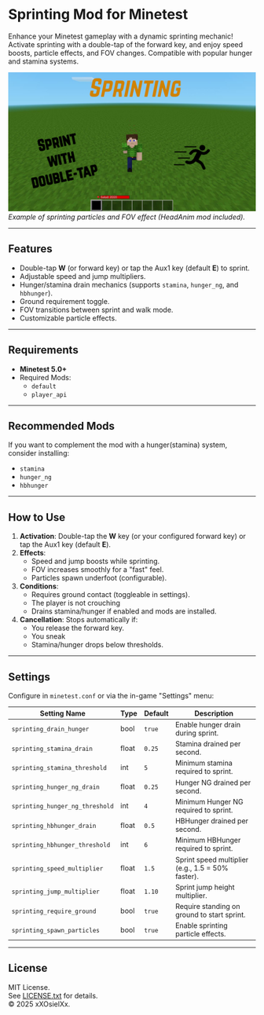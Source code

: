 # Sprinting Mod for Minetest

Enhance your Minetest gameplay with a dynamic sprinting mechanic! Activate sprinting with a double-tap of the forward key, and enjoy speed boosts, particle effects, and FOV changes. Compatible with popular hunger and stamina systems.

![Screenshot](screenshot.jpg)
*Example of sprinting particles and FOV effect (HeadAnim mod included).*

---

## Features
- Double-tap **W** (or forward key) or tap the Aux1 key (default **E**) to sprint.
- Adjustable speed and jump multipliers.
- Hunger/stamina drain mechanics (supports `stamina`, `hunger_ng`, and `hbhunger`).
- Ground requirement toggle.
- FOV transitions between sprint and walk mode.
- Customizable particle effects.

---

## Requirements
- **Minetest 5.0+**
- Required Mods:
  - `default`
  - `player_api`

---

## Recommended Mods
If you want to complement the mod with a hunger(stamina) system, consider installing:
- `stamina`
- `hunger_ng`
- `hbhunger`

---

## How to Use
1. **Activation**: Double-tap the **W** key (or your configured forward key) or tap the Aux1 key (default **E**).  
2. **Effects**:
   - Speed and jump boosts while sprinting.
   - FOV increases smoothly for a "fast" feel.
   - Particles spawn underfoot (configurable).  
3. **Conditions**:
   - Requires ground contact (toggleable in settings).
   - The player is not crouching
   - Drains stamina/hunger if enabled and mods are installed.  
4. **Cancellation**: Stops automatically if:
   - You release the forward key.
   - You sneak
   - Stamina/hunger drops below thresholds.

---

## Settings  
Configure in `minetest.conf` or via the in-game "Settings" menu:  

| Setting Name                           | Type  | Default | Description                                  |
|----------------------------------------|-------|---------|----------------------------------------------|
| `sprinting_drain_hunger`               | bool  | `true`  | Enable hunger drain during sprint.           |
| `sprinting_stamina_drain`              | float | `0.25`   | Stamina drained per second.                  |
| `sprinting_stamina_threshold`          | int   | `5`     | Minimum stamina required to sprint.          |
| `sprinting_hunger_ng_drain`            | float | `0.25`   | Hunger NG drained per second.                |
| `sprinting_hunger_ng_threshold`        | int   | `4`     | Minimum Hunger NG required to sprint.        |
| `sprinting_hbhunger_drain`             | float | `0.5`   | HBHunger drained per second.                 |
| `sprinting_hbhunger_threshold`         | int   | `6`     | Minimum HBHunger required to sprint.         |
| `sprinting_speed_multiplier`           | float | `1.5`   | Sprint speed multiplier (e.g., 1.5 = 50% faster). |
| `sprinting_jump_multiplier`            | float | `1.10`  | Sprint jump height multiplier.               |
| `sprinting_require_ground`             | bool  | `true`  | Require standing on ground to start sprint.        |
| `sprinting_spawn_particles`            | bool  | `true`  | Enable sprinting particle effects.           |

---

## License  
MIT License.  
See [LICENSE.txt](LICENSE.txt) for details.  
© 2025 xXOsielXx.  